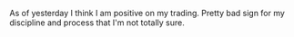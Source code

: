 As of yesterday I think I am positive on my trading. Pretty bad sign for my discipline and process that I'm not totally sure.

